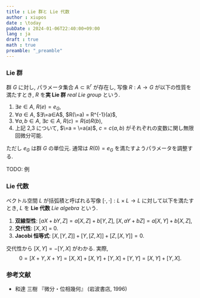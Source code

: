 ```yaml
---
title : Lie 群と Lie 代数
author : xiupos
date : \today
pubDate : 2024-01-06T22:40:00+09:00
lang : ja
draft : true
math : true
preamble: "_preamble"
---
```


### Lie 群

群 $G$ に対し, パラメータ集合 $A⊂ℝ^r$ が存在し, 写像 $R:A→G$ が以下の性質を満たすとき, $R$ を**実 Lie 群** *real Lie group* という.

1. $∃e∈A$, $R(e) = e_G$,
2. $∀a∈A$, $∃\=a∈A$, $R(\=a) = R^{-1}(a)$,
3. $∀a,b∈A$, $∃c∈A$, $R(c)=R(a)R(b)$,
4. 上記 2,3 について, $\=a = \=a(a)$, $c=c(a,b)$ がそれぞれの変数に関し無限回微分可能.

ただし $e_G$ は群 $G$ の単位元. 通常は $R(0)=e_G$ を満たすようパラメータを調整する.

TODO: 例

### Lie 代数

ベクトル空間 $L$ が括弧積と呼ばれる写像 $[⋅,⋅]:L×L→L$ に対して以下を満たすとき, $L$ を **Lie 代数** *Lie algebra* という.

1. **双線型性**: $[aX+bY, Z] = a[X,Z] + b[Y,Z]$, $[X, aY+bZ] = a[X,Y] + b[X,Z]$,
2. **交代性**: $[X,X]$ = 0.
3. **Jacobi 恒等式**: $[X,[Y,Z]] + [Y,[Z,X]] + [Z,[X,Y]] = 0$.

交代性から $[X,Y] = - [Y,X]$ がわかる. 実際,
$$
0 = [X+Y,X+Y] = [X,X] + [X,Y] + [Y,X] + [Y,Y] = [X,Y] + [Y,X].
$$

### 参考文献

- 	和達 三樹 『微分・位相幾何』 (岩波書店, 1996)
